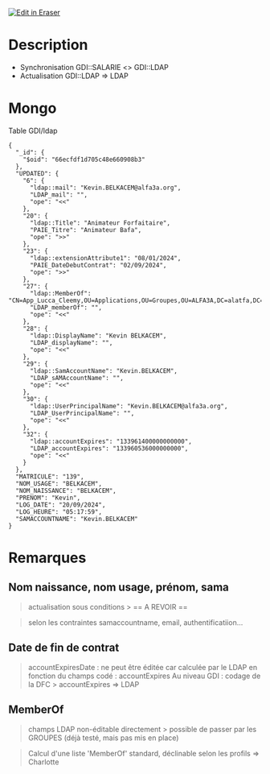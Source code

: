<p><a target="_blank" href="https://app.eraser.io/workspace/4Rm0hUHxAbJmwYO1WQmb" id="edit-in-eraser-github-link"><img alt="Edit in Eraser" src="https://firebasestorage.googleapis.com/v0/b/second-petal-295822.appspot.com/o/images%2Fgithub%2FOpen%20in%20Eraser.svg?alt=media&amp;token=968381c8-a7e7-472a-8ed6-4a6626da5501"></a></p>

# Description
- Synchronisation GDI::SALARIE <> GDI::LDAP
- Actualisation GDI::LDAP => LDAP
# Mongo
Table GDI/ldap

```
{
  "_id": {
    "$oid": "66ecfdf1d705c48e660908b3"
  },
  "UPDATED": {
    "6": {
      "ldap::mail": "Kevin.BELKACEM@alfa3a.org",
      "LDAP_mail": "",
      "ope": "<<"
    },
    "20": {
      "ldap::Title": "Animateur Forfaitaire",
      "PAIE_Titre": "Animateur Bafa",
      "ope": ">>"
    },
    "23": {
      "ldap::extensionAttribute1": "08/01/2024",
      "PAIE_DateDebutContrat": "02/09/2024",
      "ope": ">>"
    },
    "27": {
      "ldap::MemberOf": "CN=App_Lucca_Cleemy,OU=Applications,OU=Groupes,OU=ALFA3A,DC=alatfa,DC=fr\rCN=App_GLPI_Utilisateurs,OU=Applications,OU=Groupes,OU=ALFA3A,DC=alatfa,DC=fr\rCN=App_EXTRANET_Utilisateurs,OU=Sites_ALFA3A,OU=Applications,OU=Groupes,OU=ALFA3A,DC=alatfa,DC=fr\rCN=App_Office_365_A1,OU=Applications,OU=Groupes,OU=ALFA3A,DC=alatfa,DC=fr\rCN=Gr_Utilisateurs_Alfa3a,OU=Fichiers,OU=Groupes,OU=ALFA3A,DC=alatfa,DC=fr",
      "LDAP_memberOf": "",
      "ope": "<<"
    },
    "28": {
      "ldap::DisplayName": "Kevin BELKACEM",
      "LDAP_displayName": "",
      "ope": "<<"
    },
    "29": {
      "ldap::SamAccountName": "Kevin.BELKACEM",
      "LDAP_sAMAccountName": "",
      "ope": "<<"
    },
    "30": {
      "ldap::UserPrincipalName": "Kevin.BELKACEM@alfa3a.org",
      "LDAP_UserPrincipalName": "",
      "ope": "<<"
    },
    "32": {
      "ldap::accountExpires": "133961400000000000",
      "LDAP_accountExpires": "133960536000000000",
      "ope": "<<"
    }
  },
  "MATRICULE": "139",
  "NOM_USAGE": "BELKACEM",
  "NOM_NAISSANCE": "BELKACEM",
  "PRENOM": "Kevin",
  "LOG_DATE": "20/09/2024",
  "LOG_HEURE": "05:17:59",
  "SAMACCOUNTNAME": "Kevin.BELKACEM"
}
```
# Remarques
## Nom naissance, nom usage, prénom, sama
> actualisation sous conditions > == A REVOIR ==

> selon les contraintes samaccountname, email, authentificatiion...

## Date de fin de contrat
> accountExpiresDate : ne peut être éditée car calculée par le LDAP en fonction du champs codé : accountExpires
Au niveau GDI : codage de la DFC > accountExpires => LDAP

## MemberOf
> champs LDAP non-éditable directement > possible de passer par les GROUPES (déjà testé, mais pas mis en place)

> Calcul d'une liste 'MemberOf' standard, déclinable selon les profils => Charlotte





<!--- Eraser file: https://app.eraser.io/workspace/4Rm0hUHxAbJmwYO1WQmb --->